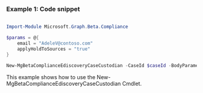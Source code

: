 ### Example 1: Code snippet

```powershell

Import-Module Microsoft.Graph.Beta.Compliance

$params = @{
	email = "AdeleV@contoso.com"
	applyHoldToSources = "true"
}

New-MgBetaComplianceEdiscoveryCaseCustodian -CaseId $caseId -BodyParameter $params

```
This example shows how to use the New-MgBetaComplianceEdiscoveryCaseCustodian Cmdlet.

